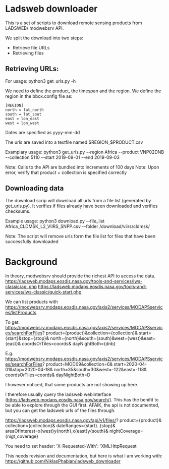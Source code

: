 # Ladsweb downloader

This is a set of scripts to download remote sensing products from LADSWEB/ modwebsrv
API.

We split the download into two steps:
* Retrieve file URLs
* Retrieving files

## Retrieving URLs:
For usage:
	python3 get_urls.py -h

We need to define the product, the timespan and the region.
We define the region in the bbox.config file as:

	[REGION]	
	north = lat_north
	south = lat_sout
	east = lon_east
	west = lon_west

Dates are specified as yyyy-mm-dd

The urls are saved into a textfile named $REGION_$PRODUCT.csv

Examplary usage:
	python3 get_urls.py --region Africa --product VNP02DNB --collection 5110 --start 2019-09-01 --end 2019-09-03

Note: Calls to the API are bundled into increments of 100 days
Note: Upon error, verify that product + collection is specified correctly


## Downloading data
The download scrip will download all urls from a file list (generated by get_urls.py). It verifies if files already have been downloaded and verifies checksums.

Example usage:
	python3 download.py --file_list Africa_CLDMSK_L2_VIIRS_SNPP.csv --folder /download/viirs/cldmsk/

Note: The script will remove urls form the file list for files that have been successfully downloaded


# Background

In theory, modwebsrv should provide the richest API to access the data.
https://ladsweb.modaps.eosdis.nasa.gov/tools-and-services/lws-classic/api.php
https://ladsweb.modaps.eosdis.nasa.gov/tools-and-services/lws-classic/quick-start.php

We can list products with
https://modwebsrv.modaps.eosdis.nasa.gov/axis2/services/MODAPSservices/listProducts

To get.
https://modwebsrv.modaps.eosdis.nasa.gov/axis2/services/MODAPSservices/searchForFiles?
product={product}&collection={collection}&
start={start}&stop={stop}&
north={north}&south={south}&west={west}&east={east}&
coordsOrTiles=coords&
dayNightBoth={dnb}

E.g.
https://modwebsrv.modaps.eosdis.nasa.gov/axis2/services/MODAPSservices/searchForFiles?
product=MOD09&collection=6&
start=2020-04-01&stop=2020-04-18&
north=35&south=30&west=-122&east=-118&
coordsOrTiles=coords&
dayNightBoth=D



I however noticed, that some products are not showing up here.

I therefore usually query the ladsweb webinterface (https://ladsweb.modaps.eosdis.nasa.gov/search/). This has the benifit to be able to explore through the GUI first. AFAIK, the api is not documented, but you can get the ladsweb urls of the files through.

https://ladsweb.modaps.eosdis.nasa.gov/api/v1/files/?
product={product}&
collection={collection}&
dateRanges={start}..{stop}&
areaOfInterest=x{west}y{north},x{east}y{south}&
nightCoverage={nigt_coverage}

You need to set header: 'X-Requested-With': 'XMLHttpRequest

This needs revision and documentation, but here is what I am working with:
https://github.com/NiklasPhabian/ladsweb_downloader

